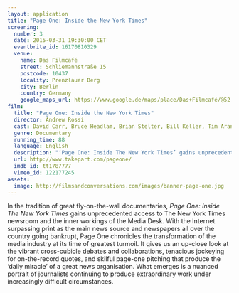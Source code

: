 ```yaml
---
layout: application
title: "Page One: Inside the New York Times"
screening:
  number: 3
  date: 2015-03-31 19:30:00 CET
  eventbrite_id: 16170810329
  venue:
    name: Das Filmcafé
    street: Schliemannstraße 15
    postcode: 10437
    locality: Prenzlauer Berg
    city: Berlin
    country: Germany
    google_maps_url: https://www.google.de/maps/place/Das+Filmcafé/@52.543592,13.41985,17z/data=!4m6!1m3!3m2!1s0x47a84dff985f5863:0x6730066f8aa942d6!2sDas+Filmcafé!3m1!1s0x47a84dff985f5863:0x6730066f8aa942d6
film:
  title: "Page One: Inside the New York Times"
  director: Andrew Rossi
  cast: David Carr, Bruce Headlam, Brian Stelter, Bill Keller, Tim Arango
  genre: Documentary
  running_time: 88
  language: English
  description: "‘Page One: Inside The New York Times’ gains unprecedented access to The New York Times newsroom and the inner workings of the Media Desk."
  url: http://www.takepart.com/pageone/
  imdb_id: tt1787777
  vimeo_id: 122177245
assets:
  image: http://filmsandconversations.com/images/banner-page-one.jpg
---
```

In the tradition of great fly-on-the-wall documentaries, *Page One: Inside The New York Times* gains unprecedented access to The New York Times newsroom and the inner workings of the Media Desk.  With the Internet surpassing print as the main news source and newspapers all over the country going bankrupt, Page One chronicles the transformation of the media industry at its time of greatest turmoil.  It gives us an up-close look at the vibrant cross-cubicle debates and collaborations, tenacious jockeying for on-the-record quotes, and skilful page-one pitching that produce the ‘daily miracle’ of a great news organisation.  What emerges is a nuanced portrait of journalists continuing to produce extraordinary work under increasingly difficult circumstances.
